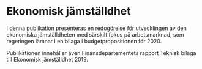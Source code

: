 # Ekonomisk jämställdhet

I denna publikation presenteras en redogörelse för utvecklingen av den ekonomiska jämställdheten med särskilt fokus på arbetsmarknad, som regeringen lämnar i en bilaga i budgetpropositionen för 2020\.

Publikationen innehåller även Finansdepartementets rapport Teknisk bilaga till Ekonomisk jämställdhet 2019\.
